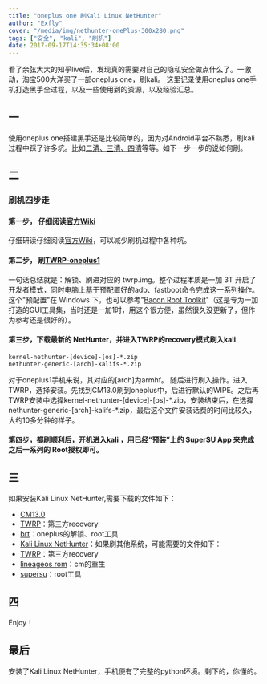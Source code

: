 ```yaml
---
title: "oneplus one 刷Kali Linux NetHunter"
author: "Exfly"
cover: "/media/img/nethunter-onePlus-300x280.png"
tags: ["安全", "kali", "刷机"]
date: 2017-09-17T14:35:34+08:00
---
```


看了余弦大大的知乎live后，发现真的需要对自己的隐私安全做点什么了。一激动，淘宝500大洋买了一部oneplus one，刷kali。
这里记录使用oneplus one手机打造黑手全过程，以及一些使用到的资源，以及经验汇总。

<!--more-->

## 一
使用oneplus one搭建黑手还是比较简单的，因为对Android平台不熟悉，刷kali过程中踩了许多坑。比如[二清、三清、四清](http://www.oneplusbbs.com/thread-942394-1-1.html)等等。如下一步一步的说如何刷。

## 二
### 刷机四步走
#### **第一步**， 仔细阅读[官方Wiki](https://github.com/offensive-security/kali-nethunter/wiki)
仔细研读仔细阅读[官方Wiki](https://github.com/offensive-security/kali-nethunter/wiki)，可以减少刷机过程中各种坑。
#### **第二步**， 刷[TWRP-oneplus1](https://dl.twrp.me/bacon/)
一句话总结就是：解锁、刷进对应的 twrp.img。整个过程本质是一加 3T 开启了开发者模式，同时电脑上基于预配置好的adb、fastboot命令完成这一系列操作。这个"预配置"在 Windows 下，也可以参考"[Bacon Root Toolkit](http://www.wugfresh.com/brt/)"（这是专为一加打造的GUI工具集，当时还是一加1时，用这个很方便，虽然很久没更新了，但作为参考还是很好的）。
#### **第三步**，下载最新的 NetHunter，并进入TWRP的recovery模式刷入kali
```
kernel-nethunter-[device]-[os]-*.zip
nethunter-generic-[arch]-kalifs-*.zip
```
对于oneplus1手机来说，其对应的[arch]为armhf。
随后进行刷入操作。进入TWRP，选择安装。先找到CM13.0刷到oneplus中，后进行默认的WIPE。之后再TWRP安装中选择kernel-nethunter-[device]-[os]-\*.zip，安装结束后，在选择nethunter-generic-[arch]-kalifs-\*.zip，最后这个文件安装话费的时间比较久，大约10多分钟的样子。
#### **第四步**，都刷顺利后，开机进入kali ，用已经“预装”上的 SuperSU App 来完成之后一系列的 Root授权即可。

## 三
如果安装Kali Linux NetHunter,需要下载的文件如下：

* [CM13.0](#)
* [TWRP](https://dl.twrp.me/bacon/)：第三方recovery
* [brt](http://www.wugfresh.com/brt/)：oneplus的解锁、root工具
* [Kali Linux NetHunter](https://build.nethunter.com/nightly/)：如果刷其他系统，可能需要的文件如下：
* [TWRP](https://dl.twrp.me/bacon/)：第三方recovery
* [lineageos rom](https://lineageos.org/)：cm的重生
* [supersu](http://www.supersu.com/download)：root工具

## 四
Enjoy！

## 最后
安装了Kali Linux NetHunter，手机便有了完整的python环境。剩下的，你懂的。
